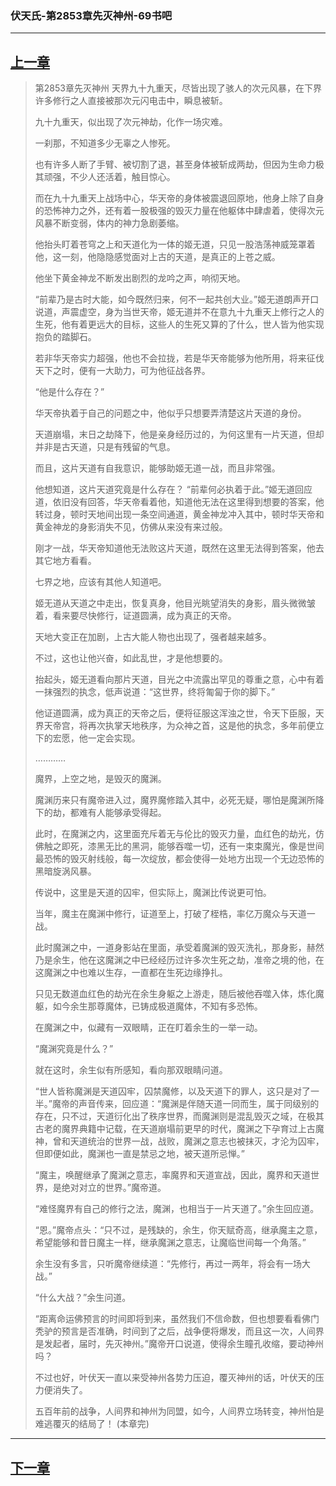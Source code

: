 ### 伏天氏-第2853章先灭神州-69书吧

--------
[上一章](./762a5b24d164bfa6e63c8982d6bf4ae4.md)
--------


>
>
>
>第2853章先灭神州
>天界九十九重天，尽皆出现了骇人的次元风暴，在下界许多修行之人直接被那次元闪电击中，瞬息被斩。
>
>九十九重天，似出现了次元神劫，化作一场灾难。
>
>一刹那，不知道多少无辜之人惨死。
>
>也有许多人断了手臂、被切割了退，甚至身体被斩成两劫，但因为生命力极其顽强，不少人还活着，触目惊心。
>
>而在九十九重天上战场中心，华天帝的身体被震退回原地，他身上除了自身的恐怖神力之外，还有着一股极强的毁灭力量在他躯体中肆虐着，使得次元风暴不断变弱，体内的神力急剧萎缩。
>
>他抬头盯着苍穹之上和天道化为一体的姬无道，只见一股浩荡神威笼罩着他，这一刻，他隐隐感觉面对上古的天道，是真正的上苍之威。
>
>他坐下黄金神龙不断发出剧烈的龙吟之声，响彻天地。
>
>“前辈乃是古时大能，如今既然归来，何不一起共创大业。”姬无道朗声开口说道，声震虚空，身为当世天帝，姬无道并不在意九十九重天上修行之人的生死，他有着更远大的目标，这些人的生死又算的了什么，世人皆为他实现抱负的踏脚石。
>
>若非华天帝实力超强，他也不会拉拢，若是华天帝能够为他所用，将来征伐天下之时，便有一大助力，可为他征战各界。
>
>“他是什么存在？”
>
>华天帝执着于自己的问题之中，他似乎只想要弄清楚这片天道的身份。
>
>天道崩塌，末日之劫降下，他是亲身经历过的，为何这里有一片天道，但却并非是古天道，只是有残留的气息。
>
>而且，这片天道有自我意识，能够助姬无道一战，而且非常强。
>
>他想知道，这片天道究竟是什么存在？
>“前辈何必执着于此。”姬无道回应道，依旧没有回答，华天帝看着他，知道他无法在这里得到想要的答案，他转过身，顿时天地间出现一条空间通道，黄金神龙冲入其中，顿时华天帝和黄金神龙的身影消失不见，仿佛从来没有来过般。
>
>刚才一战，华天帝知道他无法败这片天道，既然在这里无法得到答案，他去其它地方看看。
>
>七界之地，应该有其他人知道吧。
>
>姬无道从天道之中走出，恢复真身，他目光眺望消失的身影，眉头微微皱着，看来要尽快修行，证道圆满，成为真正的天帝。
>
>天地大变正在加剧，上古大能人物也出现了，强者越来越多。
>
>不过，这也让他兴奋，如此乱世，才是他想要的。
>
>抬起头，姬无道看向那片天道，目光之中流露出罕见的尊重之意，心中有着一抹强烈的执念，低声说道：“这世界，终将匍匐于你的脚下。”
>
>他证道圆满，成为真正的天帝之后，便将征服这浑浊之世，令天下臣服，天界天帝宫，将再次执掌天地秩序，为众神之首，这是他的执念，多年前便立下的宏愿，他一定会实现。
>
>…………
>
>魔界，上空之地，是毁灭的魔渊。
>
>魔渊历来只有魔帝进入过，魔界魔修踏入其中，必死无疑，哪怕是魔渊所降下的劫，都难有人能够承受得起。
>
>此时，在魔渊之内，这里面充斥着无与伦比的毁灭力量，血红色的劫光，仿佛触之即死，漆黑无比的黑洞，能够吞噬一切，还有一束束魔光，像是世间最恐怖的毁灭射线般，每一次绽放，都会使得一处地方出现一个无边恐怖的黑暗旋涡风暴。
>
>传说中，这里是天道的囚牢，但实际上，魔渊比传说更可怕。
>
>当年，魔主在魔渊中修行，证道至上，打破了桎梏，率亿万魔众与天道一战。
>
>此时魔渊之中，一道身影站在里面，承受着魔渊的毁灭洗礼，那身影，赫然乃是余生，他在这魔渊之中已经经历过许多次生死之劫，准帝之境的他，在这魔渊之中也难以生存，一直都在生死边缘挣扎。
>
>只见无数道血红色的劫光在余生身躯之上游走，随后被他吞噬入体，炼化魔躯，如今余生那尊魔体，已铸成极道魔体，不知有多恐怖。
>
>在魔渊之中，似藏有一双眼睛，正在盯着余生的一举一动。
>
>“魔渊究竟是什么？”
>
>就在这时，余生似有所感知，看向那双眼睛问道。
>
>“世人皆称魔渊是天道囚牢，囚禁魔修，以及天道下的罪人，这只是对了一半。”魔帝的声音传来，回应道：“魔渊是伴随天道一同而生，属于同级别的存在，只不过，天道衍化出了秩序世界，而魔渊则是混乱毁灭之域，在极其古老的魔界典籍中记载，在天道崩塌前更早的时代，魔渊之下孕育过上古魔神，曾和天道统治的世界一战，战败，魔渊之意志也被抹灭，才沦为囚牢，但即便如此，魔渊也一直是禁忌之地，被天道所忌惮。”
>
>“魔主，唤醒继承了魔渊之意志，率魔界和天道宣战，因此，魔界和天道世界，是绝对对立的世界。”魔帝道。
>
>“难怪魔界有自己的修行之法，魔渊，也相当于一片天道了。”余生回应道。
>
>“恩。”魔帝点头：“只不过，是残缺的，余生，你天赋奇高，继承魔主之意，希望能够和昔日魔主一样，继承魔渊之意志，让魔临世间每一个角落。”
>
>余生没有多言，只听魔帝继续道：“先修行，再过一两年，将会有一场大战。”
>
>“什么大战？”余生问道。
>
>“距离命运佛预言的时间即将到来，虽然我们不信命数，但也想要看看佛门秃驴的预言是否准确，时间到了之后，战争便将爆发，而且这一次，人间界是发起者，届时，先灭神州。”魔帝开口说道，使得余生瞳孔收缩，要动神州吗？
>
>不过也好，叶伏天一直以来受神州各势力压迫，覆灭神州的话，叶伏天的压力便消失了。
>
>五百年前的战争，人间界和神州为同盟，如今，人间界立场转变，神州怕是难逃覆灭的结局了！
>(本章完)
>
>

--------
[下一章](./2bb5675c51f41810ac12342a34c5da25.md)
--------
